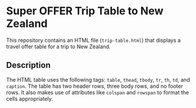 # Super OFFER Trip Table to New Zealand

This repository contains an HTML file (`trip-table.html`) that displays a travel offer table for a trip to New Zealand.

## Description

The HTML table uses the following tags: `table`, `thead`, `tbody`, `tr`, `th`, `td`, and `caption`. 
The table has two header rows, three body rows, and no footer rows. It also makes use of attributes like `colspan` and `rowspan` to format the cells appropriately.
